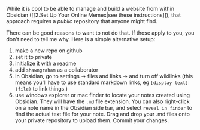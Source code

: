 While it is cool to be able to manage and build a website from within Obsidian ([[2.Set Up Your Online Memex|see these instructions]]), that approach requires a *public* repository that anyone might find.

There can be good reasons to want to not do that. If those apply to you, you don't need to tell me why. Here is a simple alternative setup:

1. make a new repo on github
2. set it to private
3. initialize it with a readme
4. add `shawngraham` as a collaborator
5. in Obsidian, go to settings -> files and links -> and turn off wikilinks (this means you'll have to use standard markdown links, eg `[display text](file)` to link things.)
6. use windows explorer or mac finder to locate your notes created using Obsidian.  They will have the `.md` file extension. You can also right-click on a note name in the Obsidian side bar, and select `reveal in finder` to find the actual text file for your note. Drag and drop your .md files onto your private repository to upload them. Commit your changes.